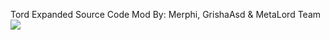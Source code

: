Tord Expanded Source Code
Mod By: Merphi, GrishaAsd & MetaLord Team
![](https://cdn.discordapp.com/attachments/873872779676626944/900425869175181322/icon1.png)